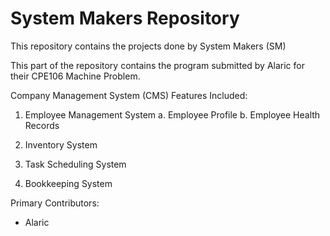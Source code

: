 # System Makers Repository
This repository contains the projects done by System Makers (SM)

This part of the repository contains the program submitted by Alaric for their CPE106 Machine Problem.

Company Management System (CMS)
Features Included:
1. Employee Management System
a. Employee Profile
b. Employee Health Records

2. Inventory System
3. Task Scheduling System
4. Bookkeeping System


Primary Contributors:
- Alaric
